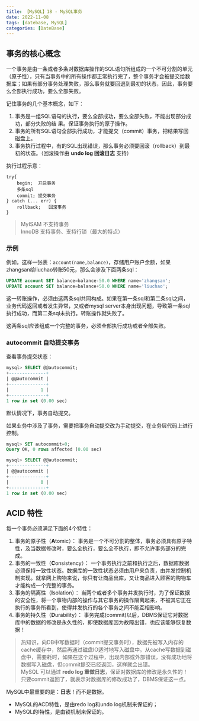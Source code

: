 ```yaml
---
title: 【MySQL】18 - MySQL事务
date: 2022-11-08
tags: [datebase, MySQL]
categories: [DateBase]
---
```


## 事务的核心概念

一个事务是由一条或者多条对数据库操作的SQL语句所组成的一个不可分割的单元（原子性），只有当事务中的所有操作都正常执行完了，整个事务才会被提交给数据库；如果有部分事务处理失败，那么事务就要回退到最初的状态，因此，事务要么全部执行成功，要么全部失败。

记住事务的几个基本概念，如下：  
1. 事务是一组SQL语句的执行，要么全部成功，要么全部失败，不能出现部分成功，部分失败的结
果。保证事务执行的原子操作。
2. 事务的所有SQL语句全部执行成功，才能提交（commit）事务，把结果写回磁盘上。
3. 事务执行过程中，有的SQL出现错误，那么事务必须要回滚（rollback）到最初的状态。（回滚操作由 **undo log 回滚日志** 支持）


执行过程示意：  
```
try{
    begin;  开启事务
    多条sql
    commit; 提交事务
} catch (... err) {
    rollback;   回滚事务
}
```

> MyISAM 不支持事务  
> InnoDB 支持事务、支持行锁（最大的特点）


### 示例

例如，这样一张表：`account(name,balance)`，存储用户账户余额，如果zhangsan给liuchao转账50元，那么会涉及下面两条sql：  
```sql
UPDATE account SET balance=balance-50.0 WHERE name='zhangsan';
UPDATE account SET balance=balance+50.0 WHERE name='liuchao';
```
这一转账操作，必须由这两条sql共同构成。如果在第一条sql和第二条sql之间，业务代码返回或者发生异常，又或者mysql server本身出现问题，导致第一条sql执行成功，而第二条sql未执行。转账操作就失败了。

这两条sql应该组成一个完整的事务，必须全部执行成功或者全部失败。


### autocommit 自动提交事务

查看事务提交状态：  
```sql
mysql> SELECT @@autocommit;
+--------------+
| @@autocommit |
+--------------+
|            1 |
+--------------+
1 row in set (0.00 sec)
```
默认情况下，事务自动提交。


如果业务中涉及了事务，需要把事务自动提交改为手动提交，在业务层代码上进行控制。  
```sql
mysql> SET autocommit=0;
Query OK, 0 rows affected (0.00 sec)

mysql> SELECT @@autocommit;
+--------------+
| @@autocommit |
+--------------+
|            0 |
+--------------+
1 row in set (0.00 sec)
```





## ACID 特性

每一个事务必须满足下面的4个特性：  
1. 事务的原子性（**A**tomic）：
    事务是一个不可分割的整体，事务必须具有原子特性，及当数据修改时，要么全执行，要么全不执行，即不允许事务部分的完成。
2. 事务的一致性（**C**onsistency）：
    一个事务执行之前和执行之后，数据库数据必须保持一致性状态。数据库的一致性状态必须由用户来负责，由并发控制机制实现。就拿网上购物来说，你只有让商品出库，又让商品进入顾客的购物车才能构成一个完整的事务。
3. 事务的隔离性（**I**solation）：
    当两个或者多个事务并发执行时，为了保证数据的安全性，将一个事物内部的操作与其它事务的操作隔离起来，不被其它正在执行的事务所看到，使得并发执行的各个事务之间不能互相影响。
4. 事务的持久性（**D**urability）：
    事务完成(commit)以后，DBMS保证它对数据库中的数据的修改是永久性的，即使数据库因为故障出错，也应该能够恢复数据！

> 热知识，向DB中写数据时（commit提交事务时），数据先被写入内存的cache缓存中，然后再通过磁盘IO适时地写入磁盘中。从cache写数据到磁盘中，需要耗时，如果在这个过程中，出现内部或外部错误，没有成功地将数据写入磁盘，但commit提交已经返回，这样就会出错。  
> MySQL 可以通过 **redo log 重做日志**，保证对数据库的修改是永久性的！  
> 只要commit返回了，就表示对数据库的修改成功了，DBMS保证这一点。

MySQL中最重要的是：**日志**！而不是数据。

- MySQL的ACD特性，是由redo log和undo log机制来保证的；
- MySQL的I特性，是由锁机制来保证的。


